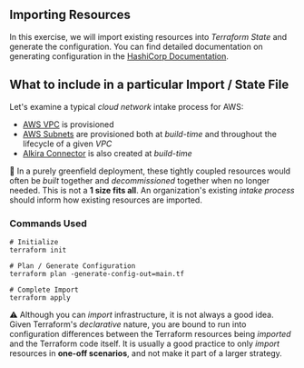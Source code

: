 ## Importing Resources
In this exercise, we will import existing resources into _Terraform State_ and generate the configuration. You can find detailed documentation on generating configuration in the [HashiCorp Documentation](https://developer.hashicorp.com/terraform/language/import/generating-configuration).

## What to include in a particular Import / State File
Let's examine a typical _cloud network_ intake process for AWS:
- [AWS VPC](https://registry.terraform.io/providers/hashicorp/aws/latest/docs/resources/vpc) is provisioned
- [AWS Subnets](https://registry.terraform.io/providers/hashicorp/aws/latest/docs/resources/subnet) are provisioned both at _build-time_ and throughout the lifecycle of a given _VPC_
- [Alkira Connector](https://registry.terraform.io/providers/alkiranet/alkira/latest/docs/resources/connector_aws_vpc) is also created at _build-time_

:wrench: In a purely greenfield deployment, these tightly coupled resources would often be _built_ together and _decommissioned_ together when no longer needed. This is not a **1 size fits all**. An organization's existing _intake process_ should inform how existing resources are imported.

### Commands Used
```shell
# Initialize
terraform init

# Plan / Generate Configuration
terraform plan -generate-config-out=main.tf

# Complete Import
terraform apply
```

:warning: Although you can _import_ infrastructure, it is not always a good idea. Given Terraform's _declarative_ nature, you are bound to run into configuration differences between the Terraform resources being _imported_ and the Terraform code itself. It is usually a good practice to only _import_ resources in **one-off scenarios**, and not make it part of a larger strategy.